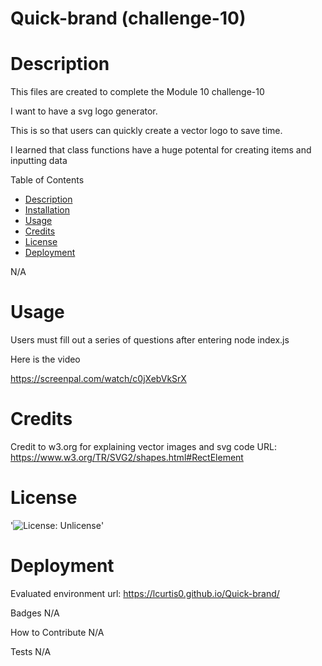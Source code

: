 # Quick-brand (challenge-10)

# Description

This files are created to complete the Module 10 challenge-10

I want to have a svg logo generator.

This is so that users can quickly create a vector logo to save time.

I learned that class functions have a huge potental for creating items and inputting data

Table of Contents
- [Description](#Decription)
- [Installation](#Installation)
- [Usage](#Usage)
- [Credits](#Credits)
- [License](#License)
- [Deployment](#Deployment)

N/A

# Usage

Users must fill out a series of questions after entering node index.js

Here is the video

https://screenpal.com/watch/c0jXebVkSrX

# Credits

Credit to w3.org for explaining vector images and svg code
URL: https://www.w3.org/TR/SVG2/shapes.html#RectElement

# License

'![License: Unlicense](https://img.shields.io/badge/license-Unlicense-blue.svg)'

# Deployment
Evaluated environment url: https://lcurtis0.github.io/Quick-brand/

Badges
N/A

How to Contribute
N/A

Tests
N/A
